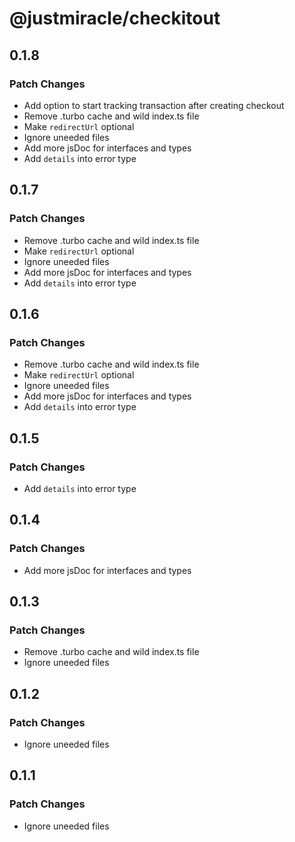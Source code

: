 # @justmiracle/checkitout

## 0.1.8

### Patch Changes

- Add option to start tracking transaction after creating checkout
- Remove .turbo cache and wild index.ts file
- Make `redirectUrl` optional
- Ignore uneeded files
- Add more jsDoc for interfaces and types
- Add `details` into error type

## 0.1.7

### Patch Changes

- Remove .turbo cache and wild index.ts file
- Make `redirectUrl` optional
- Ignore uneeded files
- Add more jsDoc for interfaces and types
- Add `details` into error type

## 0.1.6

### Patch Changes

- Remove .turbo cache and wild index.ts file
- Make `redirectUrl` optional
- Ignore uneeded files
- Add more jsDoc for interfaces and types
- Add `details` into error type

## 0.1.5

### Patch Changes

- Add `details` into error type

## 0.1.4

### Patch Changes

- Add more jsDoc for interfaces and types

## 0.1.3

### Patch Changes

- Remove .turbo cache and wild index.ts file
- Ignore uneeded files

## 0.1.2

### Patch Changes

- Ignore uneeded files

## 0.1.1

### Patch Changes

- Ignore uneeded files
